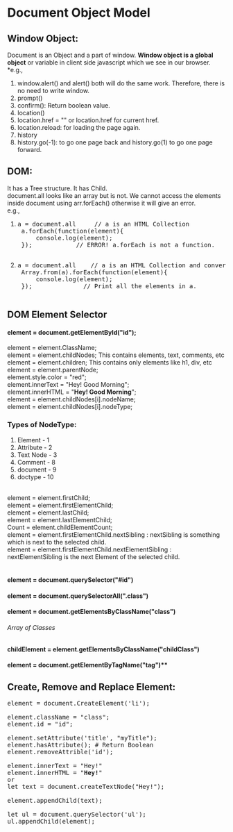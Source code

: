 # Document Object Model

## Window Object:
Document is an Object and a part of window. **Window object is a global object** or variable in client side javascript which we see in our browser.   <br>
*e.g., <br>
1. window.alert() and alert() both will do the same work. Therefore, there is no need to write window.<br>
2. prompt() <br>
3. confirm(): Return boolean value.<br>
4. location() <br>
5. location.href = "" or location.href for current href. <br>
6. location.reload: for loading the page again. <br>
7. history <br>
8. history.go(-1): to go one page back and history.go(1) to go one page forward.

## DOM:
It has a Tree structure. It has Child.<br>
document.all looks like an array but is not. We cannot access the elements inside document using arr.forEach() otherwise it will give an error.<br>
e.g.,<br>
1. <pre>a = document.all     // a is an HTML Collection
    a.forEach(function(element){
        console.log(element);
    });            // ERROR! a.forEach is not a function.
    </pre>

2. <pre>a = document.all    // a is an HTML Collection and converting a to array using Array.from() 
    Array.from(a).forEach(function(element){
        console.log(element);
    });              // Print all the elements in a. 
    </pre>

## DOM Element Selector

<h4>element = document.getElementById("id");</h4>
element = element.ClassName;<br>
element = element.childNodes; This contains elements, text, comments, etc<br>
element = element.children;  This contains only elements like h1, div, etc<br>
element = element.parentNode;<br>
element.style.color = "red";<br>
element.innerText = "Hey! Good Morning";<br>
element.innerHTML = "<b>Hey! Good Morning</b>";<br>
element = element.childNodes[i].nodeName;<br>
element = element.childNodes[i].nodeType;<br>

### Types of NodeType:

1. Element - 1 <br>
2. Attribute - 2<br>
3. Text Node - 3<br>
4. Comment - 8<br>
5. document - 9<br>
6. doctype - 10<br>

<br>
element = element.firstChild;<br>
element = element.firstElementChild;<br>
element = element.lastChild;<br>
element = element.lastElementChild;<br>
Count = element.childElementCount;<br>
element = element.firstElementChild.nextSibling : nextSibling is something which is next to the selected child.<br>
element = element.firstElementChild.nextElementSibling : nextElementSibling is the next Element of the selected child.<br>
<br>

<h4>element = document.querySelector("#id")</h4>
<h4>element = document.querySelectorAll(".class")</h4>
<h4>element = document.getElementsByClassName("class") <h6><i>Array of Classes</i></h6> </h4> 
<h4>childElement = element.getElementsByClassName("childClass")</h4>
<h4>element = document.getElementByTagName("tag")**</h4>


## Create, Remove and Replace Element:

<pre>
element = document.CreateElement('li');

element.className = "class";
element.id = "id";

element.setAttribute('title', "myTitle");
element.hasAttribute(); # Return Boolean
element.removeAttrible('id');

element.innerText = "Hey!"
element.innerHTML = "<b>Hey!</b>"
or
let text = document.createTextNode("Hey!");

element.appendChild(text);

let ul = document.querySelector('ul');
ul.appendChild(element);
</pre>